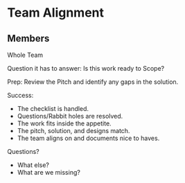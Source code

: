 # Team Alignment

## Members
Whole Team

Question it has to answer: Is this work ready to Scope?

Prep: Review the Pitch and identify any gaps in the solution.

Success:
- The checklist is handled. 
- Questions/Rabbit holes are resolved. 
- The work fits inside the appetite.
- The pitch, solution, and designs match.
- The team aligns on and documents nice to haves.

Questions?

- What else?
- What are we missing?
